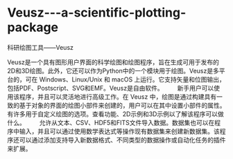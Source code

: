 # Veusz---a-scientific-plotting-package
科研绘图工具——Veusz

Veusz是一个具有图形用户界面的科学绘图和绘图程序，旨在生成可用于发布的2D和3D绘图。此外，它还可以作为Python中的一个模块用于绘图。Veusz是多平台的，可在 Windows、Linux/Unix 和 macOS 上运行。它支持矢量和位图输出，包括PDF、Postscript、SVG和EMF。Veusz是自由软件。
  新手用户可以使用该程序，并且可以灵活地进行高级工作。在 Veusz 中，绘图是通过构建具有一致的基于对象的界面的绘图小部件来创建的，用户可以在其中设置小部件的属性。有许多用于自定义绘图的选项。查看功能、2D示例和3D示例以了解该程序可以做什么。
  允许从文本、CSV、HDF5和FITS文件导入数据。数据集也可以在程序中输入，并且可以通过使用数学表达式等操作现有数据集来创建新数据集。该程序还可以通过添加支持导入新数据格式、不同类型的数据操作或自动化任务的插件来扩展。
